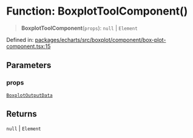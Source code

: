 # Function: BoxplotToolComponent()

> **BoxplotToolComponent**(`props`): `null` \| `Element`

Defined in: [packages/echarts/src/boxplot/component/box-plot-component.tsx:15](https://github.com/GeoDaCenter/openassistant/blob/95db62ddd98ea06cccc7750f9f0e37556d8bf20e/packages/echarts/src/boxplot/component/box-plot-component.tsx#L15)

## Parameters

### props

[`BoxplotOutputData`](../type-aliases/BoxplotOutputData.md)

## Returns

`null` \| `Element`
